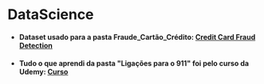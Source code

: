 # DataScience

- <h4> Dataset usado para a pasta Fraude_Cartão_Crédito: <a href='https://www.kaggle.com/mlg-ulb/creditcardfraud'> Credit Card Fraud Detection </a> </h4>
- <h4> Tudo o que aprendi da pasta "Ligações para o 911" foi pelo curso da Udemy: <a href='https://www.udemy.com/course/python-para-data-science-e-machine-learning/'> Curso </a> </h4>
